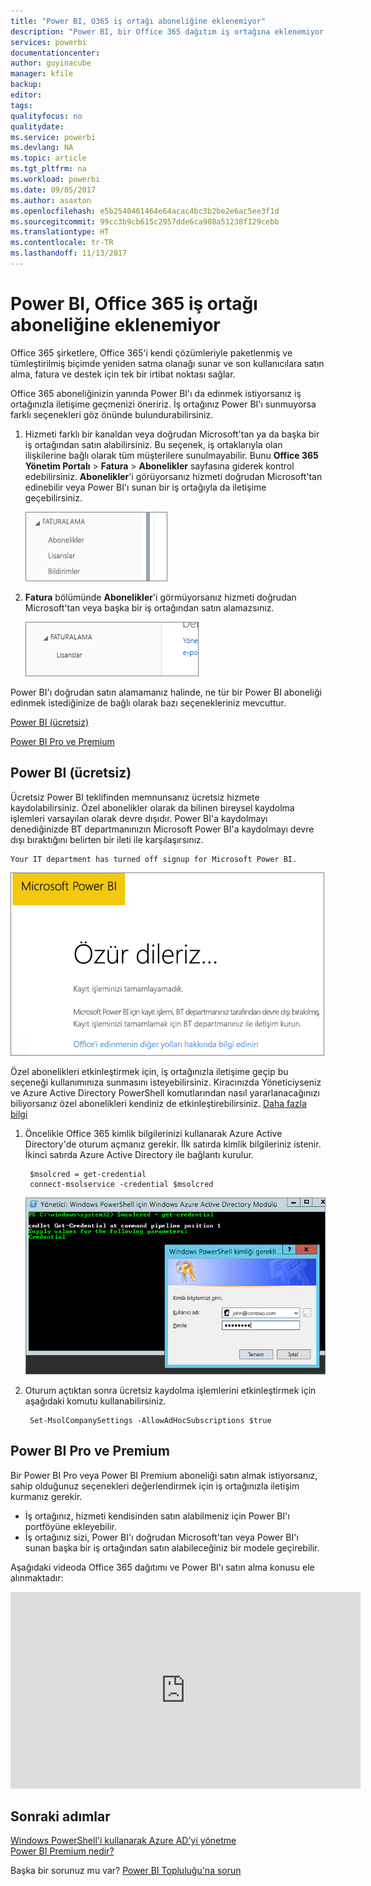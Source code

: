 ```yaml
---
title: "Power BI, O365 iş ortağı aboneliğine eklenemiyor"
description: "Power BI, bir Office 365 dağıtım iş ortağına eklenemiyor. Dağıtılmış model, Office 365 tarafından kullanılan bir satın alma modeli."
services: powerbi
documentationcenter: 
author: guyinacube
manager: kfile
backup: 
editor: 
tags: 
qualityfocus: no
qualitydate: 
ms.service: powerbi
ms.devlang: NA
ms.topic: article
ms.tgt_pltfrm: na
ms.workload: powerbi
ms.date: 09/05/2017
ms.author: asaxton
ms.openlocfilehash: e5b2540461464e64acac4bc3b2be2e6ac5ee3f1d
ms.sourcegitcommit: 99cc3b9cb615c2957dde6ca908a51238f129cebb
ms.translationtype: HT
ms.contentlocale: tr-TR
ms.lasthandoff: 11/13/2017
---
```

# <a name="unable-to-add-power-bi-to-office-365-partner-subscription"></a>Power BI, Office 365 iş ortağı aboneliğine eklenemiyor
Office 365 şirketlere, Office 365'i kendi çözümleriyle paketlenmiş ve tümleştirilmiş biçimde yeniden satma olanağı sunar ve son kullanıcılara satın alma, fatura ve destek için tek bir irtibat noktası sağlar.

Office 365 aboneliğinizin yanında Power BI'ı da edinmek istiyorsanız iş ortağınızla iletişime geçmenizi öneririz. İş ortağınız Power BI'ı sunmuyorsa farklı seçenekleri göz önünde bulundurabilirsiniz.

1. Hizmeti farklı bir kanaldan veya doğrudan Microsoft'tan ya da başka bir iş ortağından satın alabilirsiniz. Bu seçenek, iş ortaklarıyla olan ilişkilerine bağlı olarak tüm müşterilere sunulmayabilir. Bunu **Office 365 Yönetim Portalı** > **Fatura** > **Abonelikler** sayfasına giderek kontrol edebilirsiniz. **Abonelikler**'i görüyorsanız hizmeti doğrudan Microsoft'tan edinebilir veya Power BI'ı sunan bir iş ortağıyla da iletişime geçebilirsiniz.
   
    ![](media/service-admin-syndication-partner/billingsub.png)
2. **Fatura** bölümünde **Abonelikler**'i görmüyorsanız hizmeti doğrudan Microsoft'tan veya başka bir iş ortağından satın alamazsınız. 
   
   ![](media/service-admin-syndication-partner/billing.png)

Power BI'ı doğrudan satın alamamanız halinde, ne tür bir Power BI aboneliği edinmek istediğinize de bağlı olarak bazı seçenekleriniz mevcuttur.

[Power BI (ücretsiz)](#power-bi-free)

[Power BI Pro ve Premium](#power-bi-pro)

## <a name="power-bi-free"></a>Power BI (ücretsiz)
Ücretsiz Power BI teklifinden memnunsanız ücretsiz hizmete kaydolabilirsiniz. Özel abonelikler olarak da bilinen bireysel kaydolma işlemleri varsayılan olarak devre dışıdır. Power BI'a kaydolmayı denediğinizde BT departmanınızın Microsoft Power BI'a kaydolmayı devre dışı bıraktığını belirten bir ileti ile karşılaşırsınız.

    Your IT department has turned off signup for Microsoft Power BI.

![](media/service-admin-syndication-partner/sorry.png)

Özel abonelikleri etkinleştirmek için, iş ortağınızla iletişime geçip bu seçeneği kullanımınıza sunmasını isteyebilirsiniz. Kiracınızda Yöneticiyseniz ve Azure Active Directory PowerShell komutlarından nasıl yararlanacağınızı biliyorsanız özel abonelikleri kendiniz de etkinleştirebilirsiniz. [Daha fazla bilgi](https://technet.microsoft.com/library/jj151815.aspx)

1. Öncelikle Office 365 kimlik bilgilerinizi kullanarak Azure Active Directory'de oturum açmanız gerekir. İlk satırda kimlik bilgileriniz istenir. İkinci satırda Azure Active Directory ile bağlantı kurulur.
   
        $msolcred = get-credential
        connect-msolservice -credential $msolcred
   
    ![](media/service-admin-syndication-partner/aad-signin.png)
2. Oturum açtıktan sonra ücretsiz kaydolma işlemlerini etkinleştirmek için aşağıdaki komutu kullanabilirsiniz.
   
        Set-MsolCompanySettings -AllowAdHocSubscriptions $true

## <a name="power-bi-pro-and-premium"></a>Power BI Pro ve Premium
Bir Power BI Pro veya Power BI Premium aboneliği satın almak istiyorsanız, sahip olduğunuz seçenekleri değerlendirmek için iş ortağınızla iletişim kurmanız gerekir.

* İş ortağınız, hizmeti kendisinden satın alabilmeniz için Power BI'ı portföyüne ekleyebilir.
* İş ortağınız sizi, Power BI'ı doğrudan Microsoft'tan veya Power BI'ı sunan başka bir iş ortağından satın alabileceğiniz bir modele geçirebilir.

Aşağıdaki videoda Office 365 dağıtımı ve Power BI'ı satın alma konusu ele alınmaktadır:

<iframe width="560" height="315" src="https://www.youtube.com/embed/C357phT94A8" frameborder="0" allowfullscreen></iframe>

## <a name="next-steps"></a>Sonraki adımlar
[Windows PowerShell'i kullanarak Azure AD'yi yönetme](https://technet.microsoft.com/library/jj151815.aspx)  
[Power BI Premium nedir?](service-premium.md)

Başka bir sorunuz mu var? [Power BI Topluluğu'na sorun](http://community.powerbi.com/)


